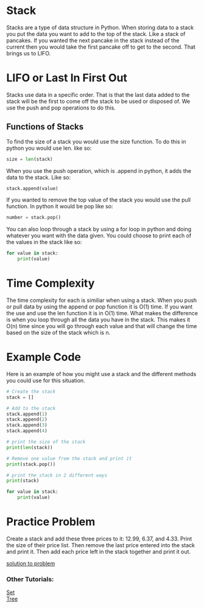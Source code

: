 # **Stack**
Stacks are a type of data structure in Python. When storing data to a stack you put the data you want to add to the top of the stack. Like a stack of pancakes. If you wanted the next pancake in the stack instead of the current then you would take the first pancake off to get to the second. That brings us to LIFO.
# LIFO or Last In First Out
Stacks use data in a specific order. That is that the last data added to the stack will be the first to come off the stack to be used or disposed of. We use the push and pop operations to do this.
## Functions of Stacks
To find the size of a stack you would use the size function. To do this in python you would use len. like so:
```python
size = len(stack)
```
When you use the push operation, which is .append in python, it adds the data to the stack. Like so:
```python
stack.append(value)
```
If you wanted to remove the top value of the stack you would use the pull function. In python it would be pop like so:
```python
number = stack.pop()
```
You can also loop through a stack by using a for loop in python and doing whatever you want with the data given. You could choose to print each of the values in the stack like so:
```python
for value in stack:
    print(value)
```
# Time Complexity
The time complexity for each is similiar when using a stack. When you push or pull data by using the append or pop function it is O(1) time. If you want the use and use the len function it is in O(1) time. What makes the difference is when you loop through all the data you have in the stack. This makes it O(n) time since you will go through each value and that will change the time based on the size of the stack which is n.
# Example Code
Here is an example of how you might use a stack and the different methods you could use for this situation.
```python
# Create the stack
stack = []

# Add to the stack
stack.append(1)
stack.append(2)
stack.append(3)
stack.append(4)

# print the size of the stack
print(len(stack))

# Remove one value from the stack and print it
print(stack.pop())

# print the stack in 2 different ways
print(stack)

for value in stack:
    print(value)
```

# Practice Problem
Create a stack and add these three prices to it: 12.99, 6.37, and 4.33. Print the size of their price list. Then remove the last price entered into the stack and print it. Then add each price left in the stack together and print it out.

[solution to problem](https://github.com/payneful/CSE212-Final/blob/main/solution/stack-solution.py)

### Other Tutorials: 
[Set](https://github.com/payneful/CSE212-Final/blob/main/2-set.md)
<br>
[Tree](https://github.com/payneful/CSE212-Final/blob/main/3-tree.md)